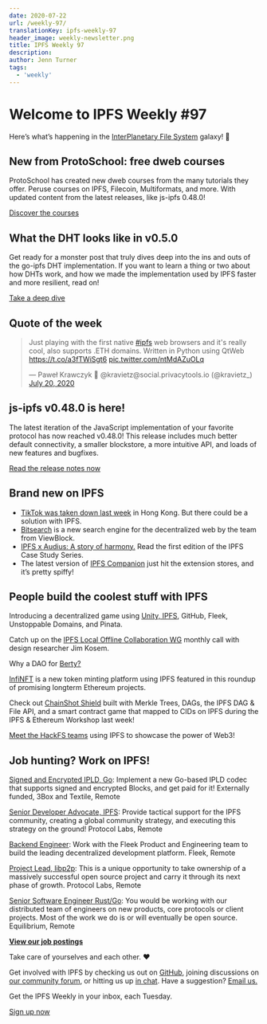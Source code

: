 ```yaml
---
date: 2020-07-22
url: /weekly-97/
translationKey: ipfs-weekly-97
header_image: weekly-newsletter.png
title: IPFS Weekly 97
description:
author: Jenn Turner
tags:
  - 'weekly'
---
```


# Welcome to IPFS Weekly #97

Here’s what’s happening in the [InterPlanetary File System](https://ipfs.io/) galaxy! 🚀

## New from ProtoSchool: free dweb courses

ProtoSchool has created new dweb courses from the many tutorials they offer. Peruse courses on IPFS, Filecoin, Multiformats, and more. With updated content from the latest releases, like js-ipfs 0.48.0!

[Discover the courses](https://proto.school/#/tutorials?course=ipfs)

## What the DHT looks like in v0.5.0

Get ready for a monster post that truly dives deep into the ins and outs of the go-ipfs DHT implementation. If you want to learn a thing or two about how DHTs work, and how we made the implementation used by IPFS faster and more resilient, read on!

[Take a deep dive](https://blog.ipfs.io/2020-07-20-dht-deep-dive/)

## Quote of the week

<blockquote class="twitter-tweet"><p lang="en" dir="ltr">Just playing with the first native <a href="https://twitter.com/hashtag/ipfs?src=hash&amp;ref_src=twsrc%5Etfw">#ipfs</a> web browsers and it&#39;s really cool, also supports .ETH domains. Written in Python using QtWeb <a href="https://t.co/a3fTWiSgt6">https://t.co/a3fTWiSgt6</a> <a href="https://t.co/ntMdAZuOLq">pic.twitter.com/ntMdAZuOLq</a></p>&mdash; Paweł Krawczyk 🦇 @kravietz@social.privacytools.io (@kravietz_) <a href="https://twitter.com/kravietz_/status/1285299723662917632?ref_src=twsrc%5Etfw">July 20, 2020</a></blockquote>

## js-ipfs v0.48.0 is here!

The latest iteration of the JavaScript implementation of your favorite protocol has now reached v0.48.0! This release includes much better default connectivity, a smaller blockstore, a more intuitive API, and loads of new features and bugfixes.

[Read the release notes now](https://blog.ipfs.io/2020-07-20-js-ipfs-0-48/)

## Brand new on IPFS

- [TikTok was taken down last week](https://decrypt.co/35343/how-ipfs-can-skirt-chinas-grip-on-hong-kong) in Hong Kong. But there could be a solution with IPFS.
- [Bitsearch](https://bitsear.ch/) is a new search engine for the decentralized web by the team from ViewBlock.
- [IPFS x Audius: A story of harmony.](https://blog.ipfs.io/2020-07-09-case-study-audius/) Read the first edition of the IPFS Case Study Series.
- The latest version of [IPFS Companion](https://github.com/ipfs-shipyard/ipfs-companion/releases/tag/v2.14.0) just hit the extension stores, and it’s pretty spiffy!

## People build the coolest stuff with IPFS

Introducing a decentralized game using [Unity, IPFS](https://medium.com/coinmonks/unity-on-ipfs-e0baa792f014), GitHub, Fleek, Unstoppable Domains, and Pinata.

Catch up on the [IPFS Local Offline Collaboration WG](https://www.youtube.com/watch?v=3RS2dlzxYUQ) monthly call with design researcher Jim Kosem.

Why a DAO for [Berty?](https://berty.tech/blog/dao-berty-1/)

[InfiNFT](https://blockonomi.com/promising-ethereum-projects/) is a new token minting platform using IPFS featured in this roundup of promising longterm Ethereum projects.

Check out [ChainShot Shield](https://twitter.com/BeingDanNolan/status/1282384273748692992) built with Merkle Trees, DAGs, the IPFS DAG & File API, and a smart contract game that mapped to CIDs on IPFS during the IPFS & Ethereum Workshop last week!

[Meet the HackFS teams](https://filecoin.io/blog/hackfs-teams-vol-1/) using IPFS to showcase the power of Web3!

## Job hunting? Work on IPFS!

[Signed and Encrypted IPLD, Go](https://www.notion.so/Signed-and-Encrypted-data-in-IPFS-e1593e90b56e44c38e165109999782ce): Implement a new Go-based IPLD codec that supports signed and encrypted Blocks, and get paid for it! Externally funded, 3Box and Textile, Remote

[Senior Developer Advocate, IPFS](https://jobs.lever.co/protocol/71c4a9b9-af90-4ce9-9dba-8b72507997bf): Provide tactical support for the IPFS community, creating a global community strategy, and executing this strategy on the ground! Protocol Labs, Remote

[Backend Engineer](https://cryptojobslist.com/jobs/backend-engineer-at-fleek-remote): Work with the Fleek Product and Engineering team to build the leading decentralized development platform. Fleek, Remote

[Project Lead, libp2p](https://jobs.lever.co/protocol/27ff3891-6e13-4aa8-b43a-734715e85a26): This is a unique opportunity to take ownership of a massively successful open source project and carry it through its next phase of growth. Protocol Labs, Remote

[Senior Software Engineer Rust/Go](https://www.notion.so/Hiring-Senior-Software-Engineer-Rust-Go-e6c94ccc261f426c80a483c7fc642412): You would be working with our distributed team of engineers on new products, core protocols or client projects. Most of the work we do is or will eventually be open source. Equilibrium, Remote

**[View our job postings](https://jobs.lever.co/protocol)**

Take care of yourselves and each other. ❤️

Get involved with IPFS by checking us out on [GitHub](https://github.com/ipfs), joining discussions on [our community forum](https://discuss.ipfs.io/), or hitting us up [in chat](https://riot.im/app/#/room/#ipfs:matrix.org). Have a suggestion? [Email us.](mailto:newsletter@ipfs.io)

Get the IPFS Weekly in your inbox, each Tuesday.

<p><a href="https://ipfs.us4.list-manage.com/subscribe?u=25473244c7d18b897f5a1ff6b&amp;id=cad54b2230" class="button button-primary">Sign up now</a></p>
